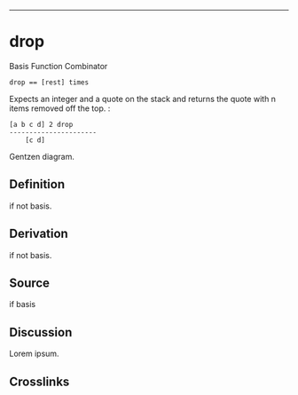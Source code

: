------------------------------------------------------------------------

# drop

Basis Function Combinator

    drop == [rest] times

Expects an integer and a quote on the stack and returns the quote with n
items removed off the top. :

    [a b c d] 2 drop
    ----------------------
        [c d]

Gentzen diagram.

## Definition

if not basis.

## Derivation

if not basis.

## Source

if basis

## Discussion

Lorem ipsum.

## Crosslinks
